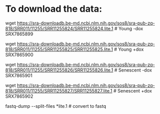# To download the data:

wget https://sra-downloadb.be-md.ncbi.nlm.nih.gov/sos8/sra-pub-zq-818/SRR011/11255/SRR11255824/SRR11255824.lite.1 # Young -dox SRX7865899

wget https://sra-downloadb.be-md.ncbi.nlm.nih.gov/sos8/sra-pub-zq-818/SRR011/11255/SRR11255825/SRR11255825.lite.1 # Young +dox SRX7865900

wget https://sra-downloadb.be-md.ncbi.nlm.nih.gov/sos8/sra-pub-zq-818/SRR011/11255/SRR11255826/SRR11255826.lite.1 # Senescent -dox SRX7865901

wget https://sra-downloadb.be-md.ncbi.nlm.nih.gov/sos8/sra-pub-zq-818/SRR011/11255/SRR11255827/SRR11255827.lite.1 # Senescent +dox SRX7865902

fastq-dump --split-files *lite.1 # convert to fastq

